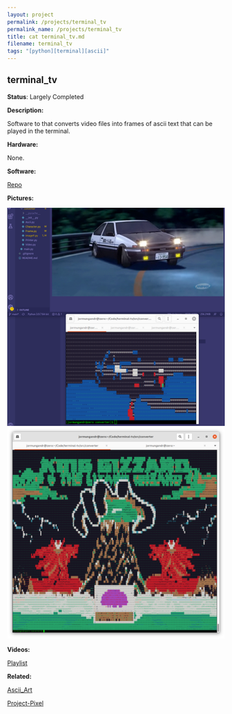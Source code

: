 ```yaml
---
layout: project
permalink: /projects/terminal_tv
permalink_name: /projects/terminal_tv
title: cat terminal_tv.md
filename: terminal_tv
tags: "[python][terminal][ascii]"
---
```

## terminal_tv

**Status**: Largely Completed

**Description:**

Software to that converts video files into frames of ascii text that can be played in the terminal.

**Hardware:**

None.

**Software:**

[Repo](https://github.com/Jormungandr1105/terminal-tv)

**Pictures:**

![Test_0](/assets/images/initial_d.png)
![Test_1](/assets/images/mind_fuzz.png)

**Videos:**

[Playlist](https://youtube.com/playlist?list=PLLkrk54i7avHiKDN3ENUukqMjOVQNE-ZC)

**Related:**

[Ascii_Art](https://github.com/Jormungandr1105/Ascii_Art)

[Project-Pixel](https://github.com/Jormungandr1105/Project-Pixel)
